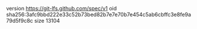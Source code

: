 version https://git-lfs.github.com/spec/v1
oid sha256:3afc9bbd222e33c52b73bed82b7e7e70b7e454c5ab6cbffc3e8fe9a79d5f9c8c
size 13104
